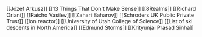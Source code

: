 [[Józef Arkusz]]
[[13 Things That Don't Make Sense]]
[[8Realms]]
[[Richard Oriani]]
[[Raicho Vasilev]]
[[Zahari Baharov]]
[[Schroders UK Public Private Trust]]
[[Ion reactor]]
[[University of Utah College of Science]]
[[List of ski descents in North America]]
[[Edmund Storms]]
[[Krityunjai Prasad Sinha]]
